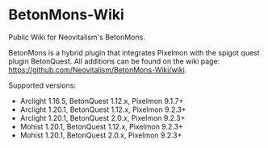 # BetonMons-Wiki
Public Wiki for Neovitalism's BetonMons.

BetonMons is a hybrid plugin that integrates Pixelmon with the spigot quest plugin BetonQuest.
All additions can be found on the wiki page: <https://github.com/Neovitalism/BetonMons-Wiki/wiki>.

Supported versions:
- Arclight 1.16.5, BetonQuest 1.12.x, Pixelmon 9.1.7+
- Arclight 1.20.1, BetonQuest 1.12.x, Pixelmon 9.2.3+
- Arclight 1.20.1, BetonQuest 2.0.x, Pixelmon 9.2.3+ 
- Mohist 1.20.1, BetonQuest 1.12.x, Pixelmon 9.2.3+
- Mohist 1.20.1, BetonQuest 2.0.x, Pixelmon 9.2.3+
